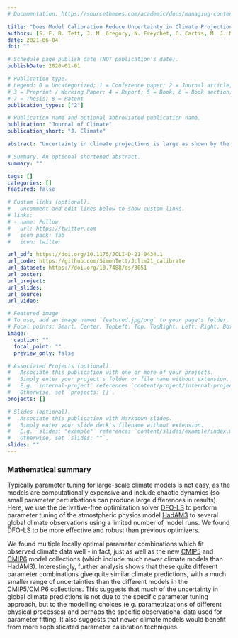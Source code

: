 ```yaml
---
# Documentation: https://sourcethemes.com/academic/docs/managing-content/

title: "Does Model Calibration Reduce Uncertainty in Climate Projections?"
authors: [S. F. B. Tett, J. M. Gregory, N. Freychet, C. Cartis, M. J. Mineter, L. Roberts]
date: 2021-06-04
doi: ""

# Schedule page publish date (NOT publication's date).
publishDate: 2020-01-01

# Publication type.
# Legend: 0 = Uncategorized; 1 = Conference paper; 2 = Journal article;
# 3 = Preprint / Working Paper; 4 = Report; 5 = Book; 6 = Book section;
# 7 = Thesis; 8 = Patent
publication_types: ["2"]

# Publication name and optional abbreviated publication name.
publication: "Journal of Climate"
publication_short: "J. Climate"

abstract: "Uncertainty in climate projections is large as shown by the likely uncertainty ranges in Equilibrium Climate Sensitivity (ECS) of 2.5-4K and in the Transient Climate Response (TCR) of 1.4-2.2K. Uncertainty in model projections could arise from the way in which unresolved processes are represented, the parameter values used, or the targets for model calibration. We show that, in two climate model ensembles which were objectively calibrated to minimise differences from observed large scale atmospheric climatology, uncertainties in ECS and TCR are about two to six times smaller than in the CMIP5 or CMIP6 multi-model ensemble. We also find that projected uncertainties in surface temperature, precipitation and annual extremes are relatively small. Residual uncertainty largely arises from unconstrained sea-ice feedbacks. The 20+ year old HadAM3 standard model configuration simulates observed hemispheric scale observations and pre-industrial surface temperatures about as well as the median CMIP5 and CMIP6 ensembles while the optimised configurations simulates these better than almost all the CMIP5 and CMIP6 models. Hemispheric scale observations and pre-industrial temperatures are not systematically better simulated in CMIP6 than in CMIP5 though the CMIP6 ensemble seems to better simulate patterns of large-scale observations than the CMIP5 ensemble and the optimised HadAM3 configurations. Our results suggest that most CMIP models could be improved in their simulation of large scale observations by systematic calibration. However, the uncertainty in climate projections (for a given scenario) likely largely arises from the choice of parametrisation schemes for unresolved processes (“structural uncertainty”), with different tuning targets another possible contributor."

# Summary. An optional shortened abstract.
summary: ""

tags: []
categories: []
featured: false

# Custom links (optional).
#   Uncomment and edit lines below to show custom links.
# links:
# - name: Follow
#   url: https://twitter.com
#   icon_pack: fab
#   icon: twitter

url_pdf: https://doi.org/10.1175/JCLI-D-21-0434.1
url_code: https://github.com/SimonTett/Jclim21_calibrate
url_dataset: https://doi.org/10.7488/ds/3051
url_poster:
url_project:
url_slides:
url_source:
url_video:

# Featured image
# To use, add an image named `featured.jpg/png` to your page's folder. 
# Focal points: Smart, Center, TopLeft, Top, TopRight, Left, Right, BottomLeft, Bottom, BottomRight.
image:
  caption: ""
  focal_point: ""
  preview_only: false

# Associated Projects (optional).
#   Associate this publication with one or more of your projects.
#   Simply enter your project's folder or file name without extension.
#   E.g. `internal-project` references `content/project/internal-project/index.md`.
#   Otherwise, set `projects: []`.
projects: []

# Slides (optional).
#   Associate this publication with Markdown slides.
#   Simply enter your slide deck's filename without extension.
#   E.g. `slides: "example"` references `content/slides/example/index.md`.
#   Otherwise, set `slides: ""`.
slides: ""
---
```


### Mathematical summary

Typically parameter tuning for large-scale climate models is not easy, as the models are computationally expensive and include chaotic dynamics (so small parameter perturbations can produce large differences in results). Here, we use the derivative-free optimization solver [DFO-LS](https://github.com/numericalalgorithmsgroup/dfols) to perform parameter tuning of the atmostpheric physics model [HadAM3](https://doi.org/10.1007/s003820050009) to several global climate observations using a limited number of model runs. We found DFO-LS to be more effective and robust than previous optimizers. 

We found multiple locally optimal parameter combinations which fit observed climate data well - in fact, just as well as the new [CMIP5](https://pcmdi.llnl.gov/mips/cmip5/) and [CMIP6](https://pcmdi.llnl.gov/CMIP6/) model collections (which include much newer climate models than HadAM3). Interestingly, further analysis shows that these quite different parameter combinations give quite similar climate predictions, with a much smaller range of uncertainties than the different models in the CMIP5/CMIP6 collections. This suggests that much of the uncertainty in global climate predictions is not due to the specific parameter tuning approach, but to the modelling choices (e.g. parametrizations of different physical processes) and perhaps the specific observational data used for parameter fitting. It also suggests that newer climate models would benefit from more sophisticated parameter calibration techniques.


